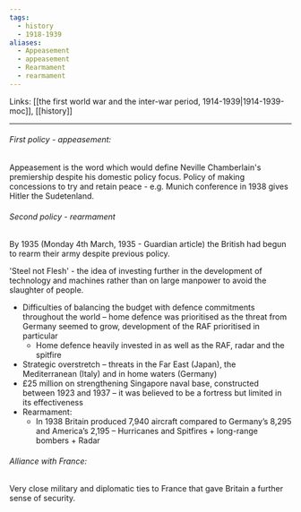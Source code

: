 ```yaml
---
tags:
  - history
  - 1918-1939
aliases:
  - Appeasement
  - appeasement
  - Rearmament
  - rearmament
---
```

Links: [[the first world war and the inter-war period, 1914-1939|1914-1939-moc]], [[history]]

***

###### First policy - appeasement:

Appeasement is the word which would define Neville Chamberlain's premiership despite his domestic policy focus. Policy of making concessions to try and retain peace - e.g. Munich conference in 1938 gives Hitler the Sudetenland. 

###### Second policy - rearmament

By 1935 (Monday 4th March, 1935 - Guardian article) the British had begun to rearm their army despite previous policy.

'Steel not Flesh' - the idea of investing further in the development of technology and machines rather than on large manpower to avoid the slaughter of people. 

- Difficulties of balancing the budget with defence commitments throughout the world – home defence was prioritised as the threat from Germany seemed to grow, development of the RAF prioritised in particular
	- Home defence heavily invested in as well as the RAF, radar and the spitfire
- Strategic overstretch – threats in the Far East (Japan), the Mediterranean (Italy) and in home waters (Germany)  
- £25 million on strengthening Singapore naval base, constructed between 1923 and 1937 – it was believed to be a fortress but limited in its effectiveness
- Rearmament:  
	- In 1938 Britain produced 7,940 aircraft compared to Germany’s 8,295 and America’s 2,195 – Hurricanes and Spitfires + long-range bombers + Radar

###### Alliance with France:

Very close military and diplomatic ties to France that gave Britain a further sense of security.